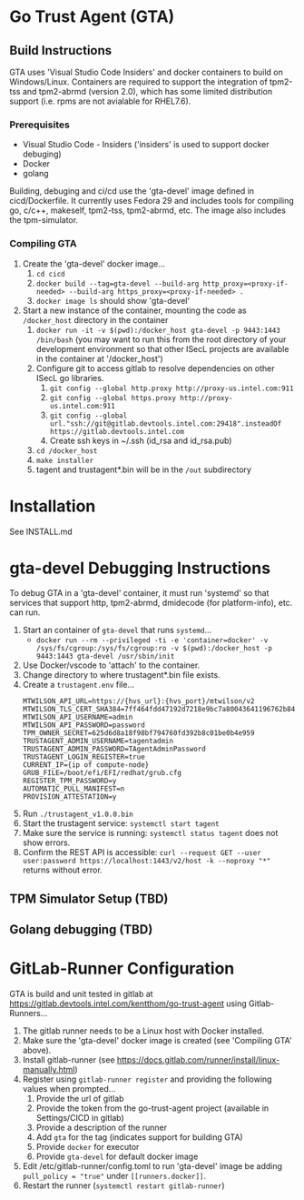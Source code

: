 # Go Trust Agent (GTA)


## Build Instructions
 GTA uses 'Visual Studio Code Insiders' and docker containers to build on Windows/Linux.  Containers are required to support the integration of tpm2-tss and tpm2-abrmd (version 2.0), which has some limited distribution support (i.e. rpms are not avialable for RHEL7.6).

### Prerequisites
* Visual Studio Code - Insiders ('insiders' is used to support docker debuging)
* Docker
* golang

Building, debuging and ci/cd use the 'gta-devel' image defined in cicd/Dockerfile.  It currently uses Fedora 29 and includes tools for compiling go, c/c++, makeself, tpm2-tss, tpm2-abrmd, etc. The image also includes the tpm-simulator.

### Compiling GTA
1. Create the 'gta-devel' docker image...
    1. `cd cicd`
    2. `docker build --tag=gta-devel --build-arg http_proxy=<proxy-if-needed> --build-arg https_proxy=<proxy-if-needed> .`
    3. `docker image ls` should show 'gta-devel'
2. Start a new instance of the container, mounting the code as `/docker_host` directory in the container
    1. `docker run -it -v $(pwd):/docker_host gta-devel -p 9443:1443 /bin/bash` (you may want to run this from the root directory of your development environment so that other ISecL projects are available in the container at '/docker_host')
    2. Configure git to access gitlab to resolve dependencies on other ISecL go libraries.
        1. `git config --global http.proxy http://proxy-us.intel.com:911`
        2. `git config --global https.proxy http://proxy-us.intel.com:911`
        3. `git config --global url."ssh://git@gitlab.devtools.intel.com:29418".insteadOf https://gitlab.devtools.intel.com`
        4. Create ssh keys in ~/.ssh (id_rsa and id_rsa.pub)
    3. `cd /docker_host`
    3. `make installer`
    4. tagent and trustagent*.bin will be in the `/out` subdirectory

# Installation
See INSTALL.md

# gta-devel Debugging Instructions
To debug GTA in a 'gta-devel' container, it must run 'systemd' so that services that support http, tpm2-abrmd, dmidecode (for platform-info), etc. can run.

1. Start an container of `gta-devel` that runs `systemd`...
    * `docker run --rm --privileged -ti -e 'container=docker' -v /sys/fs/cgroup:/sys/fs/cgroup:ro -v $(pwd):/docker_host -p 9443:1443 gta-devel /usr/sbin/init`
2. Use Docker/vscode to 'attach' to the container.
3. Change directory to where trustagent*.bin file exists.
4. Create a `trustagent.env` file...
    ```
    MTWILSON_API_URL=https://{hvs_url}:{hvs_port}/mtwilson/v2
    MTWILSON_TLS_CERT_SHA384=7ff464fdd47192d7218e9bc7a80043641196762b840c5c79
    MTWILSON_API_USERNAME=admin
    MTWILSON_API_PASSWORD=password
    TPM_OWNER_SECRET=625d6d8a18f98bf794760fd392b8c01be0b4e959
    TRUSTAGENT_ADMIN_USERNAME=tagentadmin
    TRUSTAGENT_ADMIN_PASSWORD=TAgentAdminPassword
    TRUSTAGENT_LOGIN_REGISTER=true
    CURRENT_IP={ip of compute-node}
    GRUB_FILE=/boot/efi/EFI/redhat/grub.cfg
    REGISTER_TPM_PASSWORD=y
    AUTOMATIC_PULL_MANIFEST=n
    PROVISION_ATTESTATION=y
    ```
5. Run `./trustagent_v1.0.0.bin`
6. Start the trustagent service: `systemctl start tagent`
7. Make sure the service is running: `systemctl status tagent` does not show errors.
8. Confirm the REST API is accessible: `curl --request GET --user user:password https://localhost:1443/v2/host -k --noproxy "*"` returns without error.

## TPM Simulator Setup (TBD)
## Golang debugging (TBD)


# GitLab-Runner Configuration
GTA is build and unit tested in gitlab at https://gitlab.devtools.intel.com/kentthom/go-trust-agent using Gitlab-Runners...

1. The gitlab runner needs to be a Linux host with Docker installed.
2. Make sure the 'gta-devel' docker image is created (see 'Compiling GTA' above).
3. Install gitlab-runner (see https://docs.gitlab.com/runner/install/linux-manually.html)
4. Register using `gitlab-runner register` and providing the following values when prompted...
    1. Provide the url of gitlab
    2. Provide the token from the go-trust-agent project (available in Settings/CICD in gitlab)
    3. Provide a description of the runner
    4. Add `gta` for the tag (indicates support for building GTA)
    5. Provide `docker` for executor
    6. Provide `gta-devel` for default docker image
5. Edit /etc/gitlab-runner/config.toml to run 'gta-devel' image be adding `pull_policy = "true"` under `[[runners.docker]]`.
6. Restart the runner (`systemctl restart gitlab-runner`)



